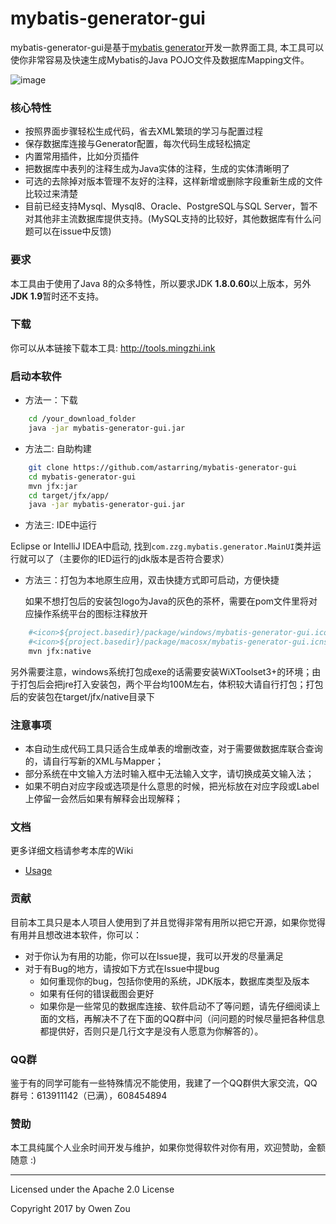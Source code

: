 mybatis-generator-gui
==============

mybatis-generator-gui是基于[mybatis generator](http://www.mybatis.org/generator/index.html)开发一款界面工具, 本工具可以使你非常容易及快速生成Mybatis的Java POJO文件及数据库Mapping文件。

![image](https://user-images.githubusercontent.com/3505708/49334784-1a42c980-f619-11e8-914d-9ea85db9cec3.png)

### 核心特性
* 按照界面步骤轻松生成代码，省去XML繁琐的学习与配置过程
* 保存数据库连接与Generator配置，每次代码生成轻松搞定
* 内置常用插件，比如分页插件
* 把数据库中表列的注释生成为Java实体的注释，生成的实体清晰明了
* 可选的去除掉对版本管理不友好的注释，这样新增或删除字段重新生成的文件比较过来清楚
* 目前已经支持Mysql、Mysql8、Oracle、PostgreSQL与SQL Server，暂不对其他非主流数据库提供支持。(MySQL支持的比较好，其他数据库有什么问题可以在issue中反馈)

### 要求
本工具由于使用了Java 8的众多特性，所以要求JDK <strong>1.8.0.60</strong>以上版本，另外<strong>JDK 1.9</strong>暂时还不支持。

### 下载
你可以从本链接下载本工具: http://tools.mingzhi.ink


### 启动本软件

* 方法一：下载
```bash
    cd /your_download_folder
    java -jar mybatis-generator-gui.jar
```
* 方法二: 自助构建

```bash
    git clone https://github.com/astarring/mybatis-generator-gui
    cd mybatis-generator-gui
    mvn jfx:jar
    cd target/jfx/app/
    java -jar mybatis-generator-gui.jar
```

* 方法三: IDE中运行

Eclipse or IntelliJ IDEA中启动, 找到```com.zzg.mybatis.generator.MainUI```类并运行就可以了（主要你的IED运行的jdk版本是否符合要求）

- 方法三：打包为本地原生应用，双击快捷方式即可启动，方便快捷

  如果不想打包后的安装包logo为Java的灰色的茶杯，需要在pom文件里将对应操作系统平台的图标注释放开

```bash
	#<icon>${project.basedir}/package/windows/mybatis-generator-gui.ico</icon>为windows
	#<icon>${project.basedir}/package/macosx/mybatis-generator-gui.icns</icon>为mac
	mvn jfx:native
```

​	另外需要注意，windows系统打包成exe的话需要安装WiXToolset3+的环境；由于打包后会把jre打入安装包，两个平台均100M左右，体积较大请自行打包；打包后的安装包在target/jfx/native目录下

### 注意事项
* 本自动生成代码工具只适合生成单表的增删改查，对于需要做数据库联合查询的，请自行写新的XML与Mapper；
* 部分系统在中文输入方法时输入框中无法输入文字，请切换成英文输入法；
* 如果不明白对应字段或选项是什么意思的时候，把光标放在对应字段或Label上停留一会然后如果有解释会出现解释；


### 文档
更多详细文档请参考本库的Wiki
* [Usage](https://github.com/astarring/mybatis-generator-gui/wiki/Usage-Guide)


### 贡献
目前本工具只是本人项目人使用到了并且觉得非常有用所以把它开源，如果你觉得有用并且想改进本软件，你可以：
* 对于你认为有用的功能，你可以在Issue提，我可以开发的尽量满足
* 对于有Bug的地方，请按如下方式在Issue中提bug
    * 如何重现你的bug，包括你使用的系统，JDK版本，数据库类型及版本
    * 如果有任何的错误截图会更好
    * 如果你是一些常见的数据库连接、软件启动不了等问题，请先仔细阅读上面的文档，再解决不了在下面的QQ群中问（问问题的时候尽量把各种信息都提供好，否则只是几行文字是没有人愿意为你解答的）。
    
### QQ群
鉴于有的同学可能有一些特殊情况不能使用，我建了一个QQ群供大家交流，QQ群号：613911142（已满），608454894

### 赞助
本工具纯属个人业余时间开发与维护，如果你觉得软件对你有用，欢迎赞助，金额随意 :)
- - -
Licensed under the Apache 2.0 License

Copyright 2017 by Owen Zou
